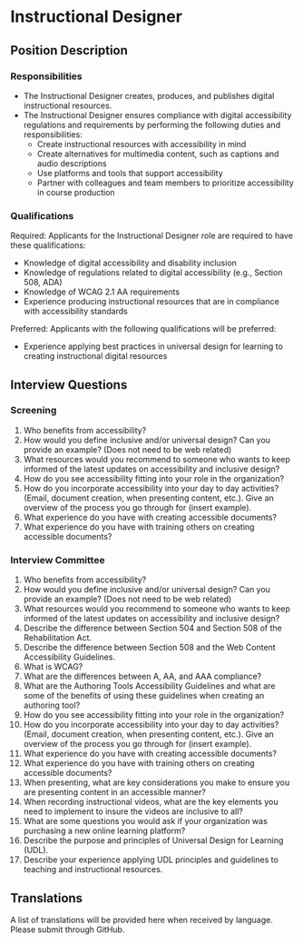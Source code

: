# Instructional Designer

## Position Description

### Responsibilities
- The Instructional Designer creates, produces, and publishes digital instructional resources.
- The Instructional Designer ensures compliance with digital accessibility regulations and requirements by performing the following duties and responsibilities:
  - Create instructional resources with accessibility in mind
  - Create alternatives for multimedia content, such as captions and audio descriptions
  - Use platforms and tools that support accessibility
  - Partner with colleagues and team members to prioritize accessibility in course production

### Qualifications
Required: Applicants for the Instructional Designer role are required to have these qualifications:
- Knowledge of digital accessibility and disability inclusion
- Knowledge of regulations related to digital accessibility (e.g., Section 508, ADA)
- Knowledge of WCAG 2.1 AA requirements
- Experience producing instructional resources that are in compliance with accessibility standards

Preferred: Applicants with the following qualifications will be preferred:
- Experience applying best practices in universal design for learning to creating instructional digital resources

## Interview Questions

### Screening
1. Who benefits from accessibility?
2. How would you define inclusive and/or universal design? Can you provide an example? (Does not need to be web related)
3. What resources would you recommend to someone who wants to keep informed of the latest updates on accessibility and inclusive design?
4. How do you see accessibility fitting into your role in the organization?
5. How do you incorporate accessibility into your day to day activities? (Email, document creation, when presenting content, etc.). Give an overview of the process you go through for (insert example).
6. What experience do you have with creating accessible documents?
7. What experience do you have with training others on creating accessible documents?

### Interview Committee
1. Who benefits from accessibility?
2. How would you define inclusive and/or universal design? Can you provide an example? (Does not need to be web related)
3. What resources would you recommend to someone who wants to keep informed of the latest updates on accessibility and inclusive design?
4. Describe the difference between Section 504 and Section 508 of the Rehabilitation Act.
5. Describe the difference between Section 508 and the Web Content Accessibility Guidelines.
6. What is WCAG?
7. What are the differences between A, AA, and AAA compliance?
8. What are the Authoring Tools Accessibility Guidelines and what are some of the benefits of using these guidelines when creating an authoring tool?
9. How do you see accessibility fitting into your role in the organization?
10. How do you incorporate accessibility into your day to day activities? (Email, document creation, when presenting content, etc.). Give an overview of the process you go through for (insert example).
11. What experience do you have with creating accessible documents?
12. What experience do you have with training others on creating accessible documents?
13. When presenting, what are key considerations you make to ensure you are presenting content in an accessible manner?
14. When recording instructional videos, what are the key elements you need to implement to insure the videos are inclusive to all?
15. What are some questions you would ask if your organization was purchasing a new online learning platform?
16. Describe the purpose and principles of Universal Design for Learning (UDL).
17. Describe your experience applying UDL principles and guidelines to teaching and instructional resources.

## Translations
A list of translations will be provided here when received by language. Please submit through GitHub.
